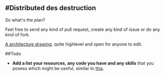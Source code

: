 #Distributed des destruction
---

So what's the plan?


Feel free to send any kind of pull request, create any kind of issue or do any kind of fork.

[A architecture drawing](https://docs.google.com/drawings/d/14iTVmZocoKadTStr2IOqnQIS9gQdXi5Y47CNNrqueBU/edit), quite highlevel and open for anyone to edit.


##Todo

*  **Add a list your resources, any code you have and any skills** that you posess which might be useful, similar to [this](https://github.com/KarlHerler/unDES/blob/master/kherler.txt).
